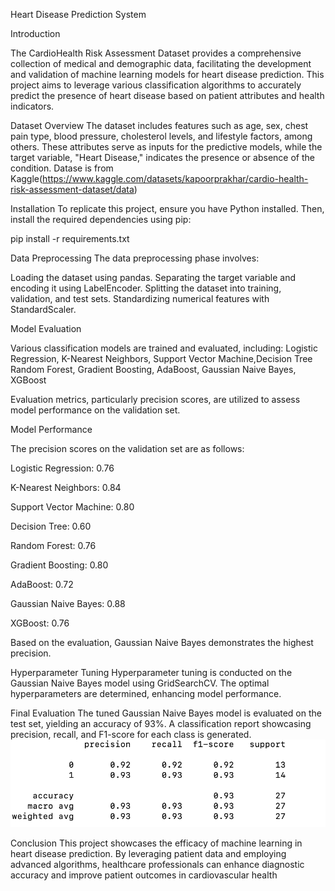 Heart Disease Prediction System

Introduction

The CardioHealth Risk Assessment Dataset provides a comprehensive collection of medical and demographic data, facilitating the development and validation of machine learning models for heart disease prediction. This project aims to leverage various classification algorithms to accurately predict the presence of heart disease based on patient attributes and health indicators.

Dataset Overview
The dataset includes features such as age, sex, chest pain type, blood pressure, cholesterol levels, and lifestyle factors, among others. These attributes serve as inputs for the predictive models, while the target variable, "Heart Disease," indicates the presence or absence of the condition. Datase is from Kaggle(https://www.kaggle.com/datasets/kapoorprakhar/cardio-health-risk-assessment-dataset/data)

Installation
To replicate this project, ensure you have Python installed. Then, install the required dependencies using pip:

pip install -r requirements.txt


Data Preprocessing
The data preprocessing phase involves:

Loading the dataset using pandas.
Separating the target variable and encoding it using LabelEncoder.
Splitting the dataset into training, validation, and test sets.
Standardizing numerical features with StandardScaler.

Model Evaluation

Various classification models are trained and evaluated, including:
Logistic Regression, K-Nearest Neighbors, Support Vector Machine,Decision Tree
Random Forest, Gradient Boosting, AdaBoost, Gaussian Naive Bayes, XGBoost

Evaluation metrics, particularly precision scores, are utilized to assess model performance on the validation set.

Model Performance

The precision scores on the validation set are as follows:

Logistic Regression: 0.76

K-Nearest Neighbors: 0.84

Support Vector Machine: 0.80

Decision Tree: 0.60

Random Forest: 0.76

Gradient Boosting: 0.80

AdaBoost: 0.72

Gaussian Naive Bayes: 0.88

XGBoost: 0.76

Based on the evaluation, Gaussian Naive Bayes demonstrates the highest precision.


Hyperparameter Tuning
Hyperparameter tuning is conducted on the Gaussian Naive Bayes model using GridSearchCV. The optimal hyperparameters are determined, enhancing model performance.


Final Evaluation
The tuned Gaussian Naive Bayes model is evaluated on the test set, yielding an accuracy of 93%. A classification report showcasing precision, recall, and F1-score for each class is generated.
![alt text](image.png)

Conclusion
This project showcases the efficacy of machine learning in heart disease prediction. By leveraging patient data and employing advanced algorithms, healthcare professionals can enhance diagnostic accuracy and improve patient outcomes in cardiovascular health
